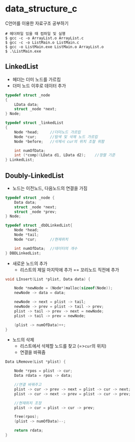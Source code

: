 # data_structure_c
C언어를 이용한 자료구조 공부하기

```shell
# 헤더파일 있을 때 컴파일 및 실행
$ gcc -c -o ArrayList.o ArrayList.c
$ gcc -c -o ListMain.o ListMain.c
$ gcc -o ListMain.exe ListMain.o ArrayList.o
$ .\ListMain.exe
```

## LinkedList
- 헤더는 더미 노드를 가르킴
- 더미 노드 이후로 데이터 추가
```c
typedef struct _node
{
    LData data;
    struct _node *next;
} Node;

typedef struct _linkedList
{
    Node *head;     //더미노드 가르킴
    Node *cur;      //탐색 및 삭제 노드 가르킴
    Node *before;   //삭제시 cur의 위치 조절 위함 

    int numOfData;
    int (*comp)(LData d1, LData d2);    //정렬 기준
} LinkedList;
```

## Doubly-LinkedList
- 노드는 이전노드, 다음노드의 연결을 가짐
```c
typedef struct _node {
    Data data;
    struct _node *next;
    struct _node *prev;
} Node;

typedef struct _dbDLinkedList{
    Node *head;
    Node *tail;
    Node *cur;      //현재위치

    int numOfData;  //데이터의 개수
} DBDLinkedList;
```
- 새로운 노드의 추가
    - 리스트의 제일 마지막에 추가 == 꼬리노드 직전에 추가
```c
void LInsert(List *plist, Data data) {

    Node *newNode = (Node*)malloc(sizeof(Node));
    newNode -> data = data;

    newNode -> next = plist -> tail;
    newNode -> prev = plist -> tail -> prev;
    plist -> tail -> prev -> next = newNode;
    plist -> tail -> prev = newNode;

    (plist -> numOfData)++;
}
```

- 노드의 삭제
    - 리스트에서 삭제할 노드를 찾고 (=>`cur`의 위치)
    - 연결을 바꿔줌
```c
Data LRemove(List *plist) {

    Node *rpos = plist -> cur;
    Data rdata = rpos -> data;

    //연결 바꿔주고
    plist -> cur -> prev -> next = plist -> cur -> next;
    plist -> cur -> next -> prev = plist -> cur -> prev;

    //현재위치 조정
    plist -> cur = plist -> cur -> prev;

    free(rpos);
    (plist -> numOfData)--;

    return rdata;
}
```